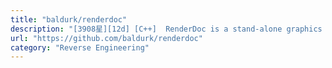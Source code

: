 ```yaml
---
title: "baldurk/renderdoc"
description: "[3908星][12d] [C++]  RenderDoc is a stand-alone graphics debugging tool."
url: "https://github.com/baldurk/renderdoc"
category: "Reverse Engineering"
---
```

